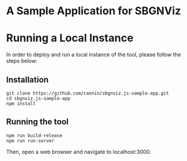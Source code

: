 # A Sample Application for SBGNViz

# Running a Local Instance
In order to deploy and run a local instance of the tool, please follow the steps below:

## Installation
```
git clone https://github.com/cannin/sbgnviz.js-sample-app.git
cd sbgnviz.js-sample-app
npm install
```

## Running the tool
```
npm run build-release
npm run run-server
```

Then, open a web browser and navigate to localhost:3000.
